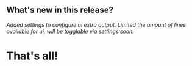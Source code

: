 ## What's new in this release?

_Added settings to configure ui extra output._
_Limited the amount of lines available for ui, will be togglable via settings soon._




# That's all! 